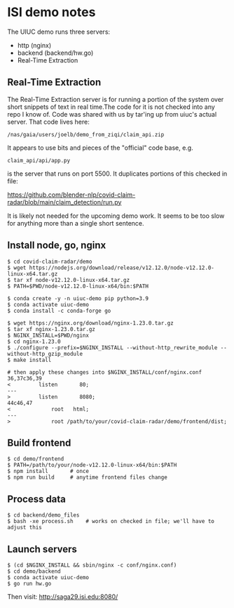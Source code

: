# ISI demo notes

The UIUC demo runs three servers:

* http (nginx)
* backend (backend/hw.go)
* Real-Time Extraction


## Real-Time Extraction

The Real-Time Extraction server is for running a portion of the system
over short snippets of text in real time.The code for it is not
checked into any repo I know of.  Code was shared with us by tar'ing
up from uiuc's actual server.  That code lives here:

```
/nas/gaia/users/joelb/demo_from_ziqi/claim_api.zip
```

It appears to use bits and pieces of the "official" code base, e.g.

```
claim_api/api/app.py
```

is the server that runs on port 5500.  It duplicates portions of this
checked in file:

https://github.com/blender-nlp/covid-claim-radar/blob/main/claim_detection/run.py

It is likely not needed for the upcoming demo work.  It seems to be
too slow for anything more than a single short sentence.


## Install node, go, nginx

```
$ cd covid-claim-radar/demo
$ wget https://nodejs.org/download/release/v12.12.0/node-v12.12.0-linux-x64.tar.gz
$ tar xf node-v12.12.0-linux-x64.tar.gz
$ PATH=$PWD/node-v12.12.0-linux-x64/bin:$PATH

$ conda create -y -n uiuc-demo pip python=3.9
$ conda activate uiuc-demo
$ conda install -c conda-forge go

$ wget https://nginx.org/download/nginx-1.23.0.tar.gz
$ tar xf nginx-1.23.0.tar.gz
$ NGINX_INSTALL=$PWD/nginx
$ cd nginx-1.23.0
$ ./configure --prefix=$NGINX_INSTALL --without-http_rewrite_module --without-http_gzip_module
$ make install

# then apply these changes into $NGINX_INSTALL/conf/nginx.conf
36,37c36,39
<         listen       80;
---
>         listen       8080;
44c46,47
<             root   html;
---
>             root /path/to/your/covid-claim-radar/demo/frontend/dist;
```

## Build frontend

```
$ cd demo/frontend
$ PATH=/path/to/your/node-v12.12.0-linux-x64/bin:$PATH
$ npm install       # once
$ npm run build     # anytime frontend files change
```

## Process data

```
$ cd backend/demo_files
$ bash -xe process.sh    # works on checked in file; we'll have to adjust this
```

## Launch servers

```
$ (cd $NGINX_INSTALL && sbin/nginx -c conf/nginx.conf)
$ cd demo/backend
$ conda activate uiuc-demo
$ go run hw.go
```

Then visit: http://saga29.isi.edu:8080/
